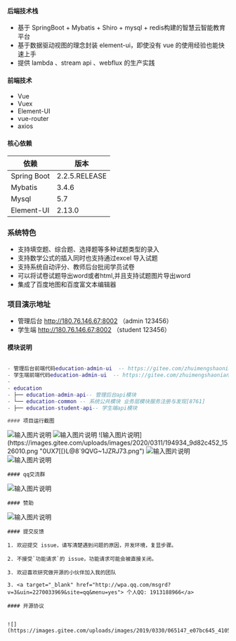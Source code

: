 #### 后端技术栈
   
- 基于 SpringBoot + Mybatis + Shiro + mysql + redis构建的智慧云智能教育平台 
- 基于数据驱动视图的理念封装 element-ui，即使没有 vue 的使用经验也能快速上手  
- 提供 lambda 、stream api 、webflux 的生产实践  

#### 前端技术

- Vue
- Vuex
- Element-UI
- vue-router
- axios 

#### 核心依赖 


依赖 | 版本
---|---
Spring Boot |  2.2.5.RELEASE  
Mybatis | 3.4.6  
Mysql | 5.7
Element-UI | 2.13.0

### 系统特色

- 支持填空题、综合题、选择题等多种试题类型的录入
- 支持数学公式的插入同时也支持通过excel 导入试题
- 支持系统自动评分、教师后台批阅学员试卷
- 可以将试卷试题导出word或者html,并且支持试题图片导出word
- 集成了百度地图和百度富文本编辑器

### 项目演示地址

- 管理后台  http://180.76.146.67:8002 （admin 123456）
- 学生端   http://180.76.146.67:8002 （student 123456）


#### 模块说明

```lua

- 管理后台前端代码education-admin-ui  -- https://gitee.com/zhuimengshaonian/wisdom-education-admin-front
- 学生端前端代码education-admin-ui  -- https://gitee.com/zhuimengshaonian/wisdom-education-front
- 
- education
- ├── education-admin-api-- 管理后台api模块
- └── education-common -- 系统公共模块 业务层模块服务注册与发现[8761]
- ├── education-student-api-- 学生端api模块	

#### 项目运行截图 
```
![输入图片说明](https://images.gitee.com/uploads/images/2020/0311/194825_34662cb0_1526010.png "]06ZXGQ[2~7S3_28H5XZD}9.png")
![输入图片说明](https://images.gitee.com/uploads/images/2020/0311/194921_bd7bc565_1526010.png "_QG(`5{@F690KF[O$ECXBVU.png")
![输入图片说明](https://images.gitee.com/uploads/images/2020/0311/194934_9d82c452_1526010.png "0UX7[[}L@8`9QVG~1JZRJ73.png")
![输入图片说明](https://images.gitee.com/uploads/images/2020/0311/194945_3b2ed607_1526010.png "P67Y6%0X}FR~2$KSG7RZXBO.png")
![输入图片说明](https://images.gitee.com/uploads/images/2020/0311/194953_0584ae6c_1526010.png "VETIX%NRF8V`)12DI0L[2ZP.png")
```
#### qq交流群

```
![输入图片说明](https://images.gitee.com/uploads/images/2020/0311/195324_02a1b710_1526010.png "temp_qrcode_share_1072042422.png")
```
#### 赞助
```
![输入图片说明](https://images.gitee.com/uploads/images/2020/0311/195343_65d0cb1e_1526010.jpeg "1583927530267.jpg")
```
#### 提交反馈

1. 欢迎提交 issue，请写清楚遇到问题的原因，开发环境，复显步骤。

2. 不接受`功能请求`的 issue，功能请求可能会被直接关闭。  

3. 欢迎喜欢研究做开源的小伙伴加入我的团队

3. <a target="_blank" href="http://wpa.qq.com/msgrd?v=3&uin=2270033969&site=qq&menu=yes"> 个人QQ: 1913188966</a>

#### 开源协议


![](https://images.gitee.com/uploads/images/2019/0330/065147_e07bc645_410595.png)


